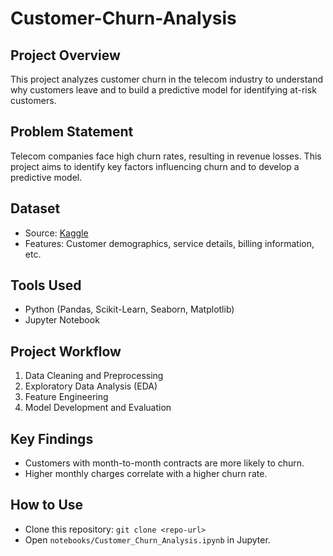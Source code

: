 # Customer-Churn-Analysis

## Project Overview
This project analyzes customer churn in the telecom industry to understand why customers leave and to build a predictive model for identifying at-risk customers.

## Problem Statement
Telecom companies face high churn rates, resulting in revenue losses. This project aims to identify key factors influencing churn and to develop a predictive model.

## Dataset
- Source: [Kaggle](https://www.kaggle.com/)
- Features: Customer demographics, service details, billing information, etc.

## Tools Used
- Python (Pandas, Scikit-Learn, Seaborn, Matplotlib)
- Jupyter Notebook

## Project Workflow
1. Data Cleaning and Preprocessing
2. Exploratory Data Analysis (EDA)
3. Feature Engineering
4. Model Development and Evaluation

## Key Findings
- Customers with month-to-month contracts are more likely to churn.
- Higher monthly charges correlate with a higher churn rate.

## How to Use
- Clone this repository: `git clone <repo-url>`
- Open `notebooks/Customer_Churn_Analysis.ipynb` in Jupyter.
